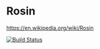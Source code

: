 # Rosin

https://en.wikipedia.org/wiki/Rosin

[![Build Status](https://github.com/JuliaOmics/Rosin.jl/actions/workflows/CI.yml/badge.svg?branch=main)](https://github.com/JuliaOmics/Rosin.jl/actions/workflows/CI.yml?query=branch%3Amain)
